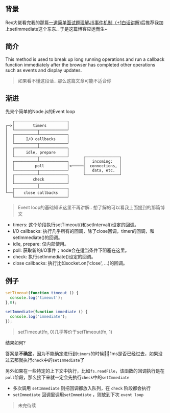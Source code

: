 ## 背景

Rex大佬看完我的那篇[一道简单面试题理解JS事件机制（+1白话讲解)](https://addonedn.github.io/2018/03/14/%E4%B8%80%E9%81%93%E7%AE%80%E5%8D%95%E9%9D%A2%E8%AF%95%E9%A2%98%E7%90%86%E8%A7%A3JS%E4%BA%8B%E4%BB%B6%E6%9C%BA%E5%88%B6%EF%BC%88-1%E7%99%BD%E8%AF%9D%E8%AE%B2%E8%A7%A3/)后推荐我加上setImmediate这个东东.. 于是这篇博客应运而生~

## 简介

This method is used to break up long running operations and run a callback function immediately after the browser has completed other operations such as events and display updates.

> 如果看不懂这段话...那么这篇文章可能不适合你

## 渐进

先来个简单的Node.js的Event loop

```
   ┌───────────────────────┐
┌─>│        timers         │
│  └──────────┬────────────┘
│  ┌──────────┴────────────┐
│  │     I/O callbacks     │
│  └──────────┬────────────┘
│  ┌──────────┴────────────┐
│  │     idle, prepare     │
│  └──────────┬────────────┘      ┌───────────────┐
│  ┌──────────┴────────────┐      │   incoming:   │
│  │         poll          │<─────┤  connections, │
│  └──────────┬────────────┘      │   data, etc.  │
│  ┌──────────┴────────────┐      └───────────────┘
│  │        check          │
│  └──────────┬────────────┘
│  ┌──────────┴────────────┐
└──┤    close callbacks    │
   └───────────────────────┘
```

> Event loop的基础知识这里不再讲解.. 想了解的可以看我上面提到的那篇博文

+ timers: 这个阶段执行setTimeout()和setInterval()设定的回调。
+ I/O callbacks: 执行几乎所有的回调，除了close回调，timer的回调，和setImmediate()的回调。
+ idle, prepare: 仅内部使用。
+ poll: 获取新的I/O事件；node会在适当条件下阻塞在这里。
+ check: 执行setImmediate()设定的回调。
+ close callbacks: 执行比如socket.on('close', ...)的回调。

## 例子

```JavaScript
setTimeout(function timeout () {
  console.log('timeout');
},0);

setImmediate(function immediate () {
  console.log('immediate');
});
```

> setTimeout(fn, 0)几乎等价于setTimeout(fn, 1)

结果如何?

答案是**不确定**，因为不能确定进行到`timers`的时候1ms是否已经过去，如果没过去那就执行`check`中的`setImmediate`了

另外如果在一些特定的上下文中执行，比如`fs.readFile`，该函数的回调执行是在`poll`阶段，那么接下来就一定会先执行`check`中的`setImmediate`

+ 多次调用 `setImmediate` 则把回调都放入队列，在 `check` 阶段都会执行
+ `setImmediate` 回调里调用`setImmediate` ，则放到下次 `event loop`


> 未完待续









